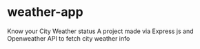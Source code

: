 # weather-app
Know your City Weather status
A project made via Express js and Openweather API to fetch city weather info
